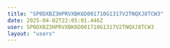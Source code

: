 ```yaml
---
title: "SP0DXBZ3HPRVXBK6D001710G1317V2TNQXJ8TCW3"
date: 2025-04-02T22:05:01.446Z
user: SP0DXBZ3HPRVXBK6D001710G1317V2TNQXJ8TCW3
layout: "users"
---
```

    